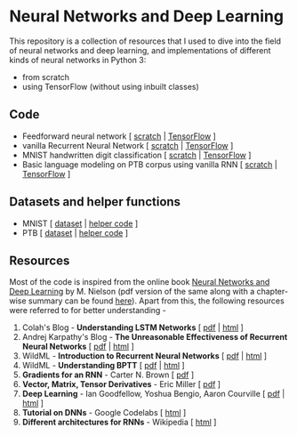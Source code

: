 # Neural Networks and Deep Learning
This repository is a collection of resources that I used to dive into the field of neural networks and deep learning, and implementations of different kinds of neural networks in Python 3:
* from scratch
* using TensorFlow (without using inbuilt classes)

## Code

* Feedforward neural network \[ [scratch](NN.py) | [TensorFlow](tf_DNN.py) ]
* vanilla Recurrent Neural Network \[ [scratch](Recurrent_Neural_Networks/RNN.py) | [TensorFlow](Recurrent_Neural_Networks/tf_RNN.py) ]
* MNIST handwritten digit classification \[ [scratch](handwritten_digit_classifier.py) | [TensorFlow](tf_handwritten_digit_classifier.py) ]
* Basic language modeling on PTB corpus using vanilla RNN \[ [scratch](Recurrent_Neural_Networks/basic_language_modeling.py) | [TensorFlow](Recurrent_Neural_Networks/tf_basic_language_modeling.py) ]

## Datasets and helper functions
* MNIST \[ [dataset](data/MNIST/) | [helper code](mnist_loader.py) ]
* PTB \[ [dataset](data/PTB/) | [helper code](Recurrent_Neural_Networks/ptb_loader.py) ]

## Resources
Most of the code is inspired from the online book [Neural Networks and Deep Learning](http://neuralnetworksanddeeplearning.com) by M. Nielson (pdf version of the same along with a chapter-wise summary can be found [here](Book/)). Apart from this, the following resources were referred to for better understanding -

1. Colah's Blog - **Understanding LSTM Networks** \[ [pdf](Reference/Understanding_LSTM_Networks_colah's_blog.pdf) | [html](https://http://colah.github.io/posts/2015-08-Understanding-LSTMs/) ]
2. Andrej Karpathy's Blog - **The Unreasonable Effectiveness of Recurrent Neural Networks** \[ [pdf](Reference/The_Unreasonable_Effectiveness_of_Recurrent_Neural_Networks.pdf) | [html](https://karpathy.github.io/2015/05/21/rnn-effectiveness/) ]
3. WildML - **Introduction to Recurrent Neural Networks** \[ [pdf](Reference/WildML_Intro_to_RNNs.pdf) | [html](http://www.wildml.com/2015/09/recurrent-neural-networks-tutorial-part-1-introduction-to-rnns/) ]
4. WildML - **Understanding BPTT** \[ [pdf](Reference/WildML_Understanding_BPTT.pdf) | [html](http://www.wildml.com/2015/10/recurrent-neural-networks-tutorial-part-3-backpropagation-through-time-and-vanishing-gradients/) ]
5. **Gradients for an RNN** - Carter N. Brown \[ [pdf](Reference/BPTT_proof.pdf) ]
6. **Vector, Matrix, Tensor Derivatives** - Eric Miller \[ [pdf](Reference/Derivatives_of_tensors.pdf) ]
7. **Deep Learning** - Ian Goodfellow, Yoshua Bengio, Aaron Courville \[ [pdf](Reference/Deep_Learning.pdf) | [html](http://www.deeplearningbook.org/) ]
8. **Tutorial on DNNs** - Google Codelabs \[ [html](https://codelabs.developers.google.com/codelabs/cloud-tensorflow-mnist/#0) ]
9. **Different architectures for RNNs** - Wikipedia \[ [html](https://en.wikipedia.org/wiki/Recurrent_neural_network#Architectures) ]

